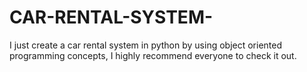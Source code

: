 # CAR-RENTAL-SYSTEM-
I just create a car rental system in python by using object oriented programming concepts, I highly recommend everyone to check it out. 
